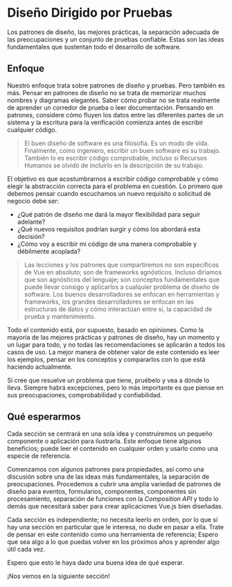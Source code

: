 # Diseño Dirigido por Pruebas

Los patrones de diseño, las mejores prácticas, la separación adecuada de las preocupaciones y un conjunto de pruebas confiable. Estas son las ideas fundamentales que sustentan todo el desarrollo de software.

## Enfoque

Nuestro enfoque trata sobre patrones de diseño y pruebas. Pero también es más. Pensar en patrones de diseño no se trata de memorizar muchos nombres y diagramas elegantes. Saber cómo probar no se trata realmente de aprender un corredor de prueba o leer documentación. Pensando en patrones, considere cómo fluyen los datos entre las diferentes partes de un sistema y la escritura para la verificación comienza antes de escribir cualquier código.

>El buen diseño de software es una filosofía. Es un modo de vida. Finalmente, como ingeniero, escribir un buen software es su trabajo. También lo es escribir código comprobable, incluso si Recursos Humanos se olvidó de incluirlo en la descripción de su trabajo.

El objetivo es que acostumbrarnos a escribir código comprobable y cómo elegir la abstracción correcta para el problema en cuestión. Lo primero que debemos pensar cuando escuchamos un nuevo requisito o solicitud de negocio debe ser:

- ¿Qué patrón de diseño me dará la mayor flexibilidad para seguir adelante?
- ¿Qué nuevos requisitos podrían surgir y cómo los abordará esta decisión?
- ¿Cómo voy a escribir mi código de una manera comprobable y débilmente acoplada?

>Las lecciones y los patrones que compartiremos no son específicos de Vue en absoluto; son de frameworks agnósticos. Incluso diríamos que son agnósticos del lenguaje; son conceptos fundamentales que puede llevar consigo y aplicarlos a cualquier problema de diseño de software. Los buenos desarrolladores se enfocan en herramientas y frameworks, los grandes desarrolladores se enfocan en las estructuras de datos y cómo interactúan entre sí, la capacidad de prueba y mantenimiento.

Todo el contenido está, por supuesto, basado en opiniones. Como la mayoría de las mejores prácticas y patrones de diseño, hay un momento y un lugar para todo, y no todas las recomendaciones se aplicarán a todos los casos de uso. La mejor manera de obtener valor de este contenido es leer los ejemplos, pensar en los conceptos y compararlos con lo que está haciendo actualmente.

Si cree que resuelve un problema que tiene, pruébelo y vea a dónde lo lleva. Siempre habrá excepciones, pero lo más importante es que piense en sus preocupaciones, comprobabilidad y confiabilidad.

## Qué esperarmos
Cada sección se centrará en una sola idea y construiremos un pequeño componente o aplicación para ilustrarla. Este enfoque tiene algunos beneficios; puede leer el contenido en cualquier orden y usarlo como una especie de referencia.

Comenzamos con algunos patrones para propiedades, así como una discusión sobre una de las ideas más fundamentales, la separación de preocupaciones. Procedemos a cubrir una amplia variedad de patrones de diseño para eventos, formularios, componentes, componentes sin procesamiento, separación de funciones con la _Composition API_ y todo lo demás que necesitará saber para crear aplicaciones Vue.js bien diseñadas.

Cada sección es independiente; no necesita leerlo en orden, por lo que si hay una sección en particular que le interesa, no dude en pasar a ella. Trate de pensar en este contenido como una herramienta de referencia; Espero que sea algo a lo que puedas volver en los próximos años y aprender algo útil cada vez.

Espero que esto le haya dado una buena idea de qué esperar.

¡Nos vemos en la siguiente sección!
